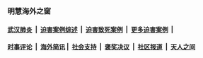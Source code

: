 
### 明慧海外之窗

####  [武汉肺炎](indexes/365.md?t=04172101) &nbsp;|&nbsp;  [迫害案例综述](indexes/328.md?t=04172101) &nbsp;|&nbsp; [迫害致死案例](indexes/277.md?t=04172101)  &nbsp;|&nbsp; [更多迫害案例](indexes/81.md?t=04172101)  &nbsp;|&nbsp; 
####  [时事评论](indexes/19.md?t=04172101) &nbsp;|&nbsp; [海外简讯](indexes/245.md?t=04172101)&nbsp;|&nbsp;  [社会支持](indexes/140.md?t=04172101) &nbsp;|&nbsp; [褒奖决议](indexes/282.md?t=04172101) &nbsp;|&nbsp; [社区报道](indexes/91.md?t=04172101)  &nbsp;|&nbsp; [天人之间](indexes/78.md?t=04172101) 

